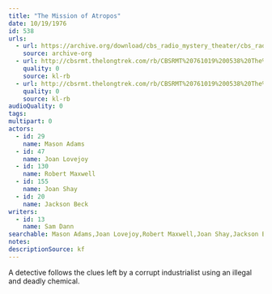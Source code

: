 ```yaml
---
title: "The Mission of Atropos"
date: 10/19/1976
id: 538
urls: 
  - url: https://archive.org/download/cbs_radio_mystery_theater/cbs_radio_mystery_theater-0501-0550.zip/cbs_radio_mystery_theater-0501-0550%2Fcbsrmt_0538_the_mission_of_atropos.mp3
    source: archive-org
  - url: http://cbsrmt.thelongtrek.com/rb/CBSRMT%20761019%200538%20The%20Mission%20of%20Atropos_wuwm.mp3
    quality: 0
    source: kl-rb
  - url: http://cbsrmt.thelongtrek.com/rb/CBSRMT%20761019%200538%20The%20Mission%20of%20Atropos_wbbm_rb.mp3
    quality: 0
    source: kl-rb
audioQuality: 0
tags: 
multipart: 0
actors:  
  - id: 29
    name: Mason Adams  
  - id: 47
    name: Joan Lovejoy  
  - id: 130
    name: Robert Maxwell  
  - id: 155
    name: Joan Shay  
  - id: 20
    name: Jackson Beck
writers:  
  - id: 13
    name: Sam Dann
searchable: Mason Adams,Joan Lovejoy,Robert Maxwell,Joan Shay,Jackson Beck Sam Dann
notes: 
descriptionSource: kf
---
```

A detective follows the clues left by a corrupt industrialist using an illegal and deadly chemical.